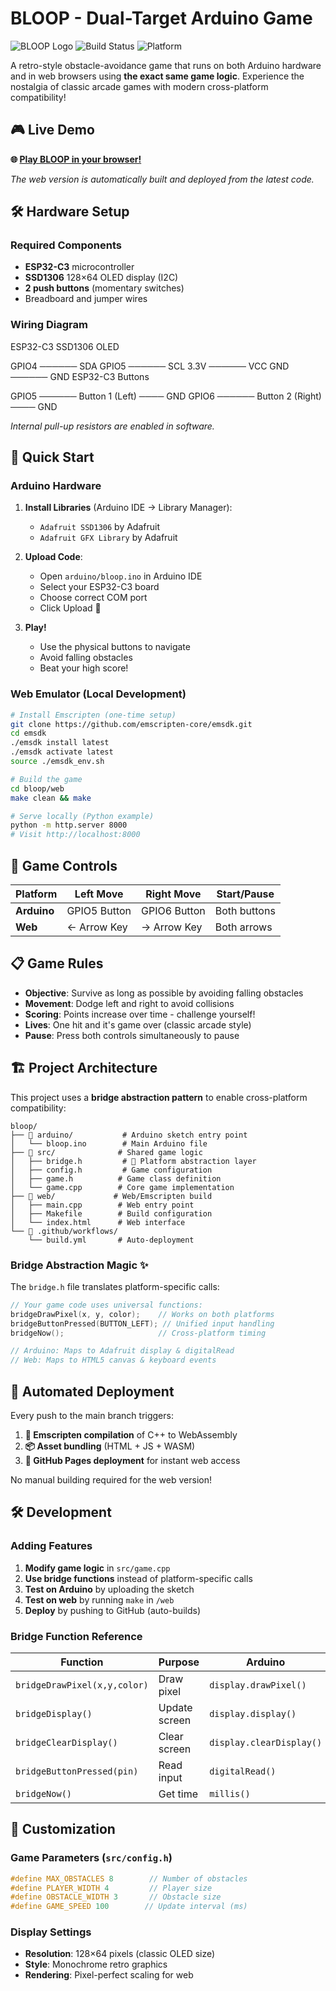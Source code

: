 # BLOOP - Dual-Target Arduino Game

![BLOOP Logo](https://img.shields.io/badge/BLOOP-Arduino%20Game-brightgreen?style=for-the-badge)
![Build Status](https://img.shields.io/github/actions/workflow/status/akhilparimi97/BLOOP/build.yml?branch=main&style=for-the-badge)
![Platform](https://img.shields.io/badge/Platform-Arduino%20%7C%20Web-blue?style=for-the-badge)

A retro-style obstacle-avoidance game that runs on both Arduino hardware and in web browsers using **the exact same game logic**. Experience the nostalgia of classic arcade games with modern cross-platform compatibility!

## 🎮 Live Demo

**🌐 [Play BLOOP in your browser!](https://akhilparimi97.github.io/BLOOP)**

*The web version is automatically built and deployed from the latest code.*

## 🛠 Hardware Setup

### Required Components
- **ESP32-C3** microcontroller
- **SSD1306** 128×64 OLED display (I2C)
- **2 push buttons** (momentary switches)
- Breadboard and jumper wires

### Wiring Diagram
ESP32-C3        SSD1306 OLED

GPIO4    ──────  SDA
GPIO5    ──────  SCL
3.3V     ──────  VCC
GND      ──────  GND
ESP32-C3        Buttons

GPIO5    ──────  Button 1 (Left)  ──── GND
GPIO6    ──────  Button 2 (Right) ──── GND

*Internal pull-up resistors are enabled in software.*

## 🚀 Quick Start

### Arduino Hardware
1. **Install Libraries** (Arduino IDE → Library Manager):
   - `Adafruit SSD1306` by Adafruit
   - `Adafruit GFX Library` by Adafruit

2. **Upload Code**:
   - Open `arduino/bloop.ino` in Arduino IDE
   - Select your ESP32-C3 board
   - Choose correct COM port
   - Click Upload 🚀

3. **Play!**
   - Use the physical buttons to navigate
   - Avoid falling obstacles
   - Beat your high score!

### Web Emulator (Local Development)
```bash
# Install Emscripten (one-time setup)
git clone https://github.com/emscripten-core/emsdk.git
cd emsdk
./emsdk install latest
./emsdk activate latest
source ./emsdk_env.sh

# Build the game
cd bloop/web
make clean && make

# Serve locally (Python example)
python -m http.server 8000
# Visit http://localhost:8000
```
## 🎯 Game Controls

| Platform | Left Move | Right Move | Start/Pause |
|----------|-----------|------------|-------------|
| **Arduino** | GPIO5 Button | GPIO6 Button | Both buttons |
| **Web** | ← Arrow Key | → Arrow Key | Both arrows |

## 📋 Game Rules

- **Objective**: Survive as long as possible by avoiding falling obstacles
- **Movement**: Dodge left and right to avoid collisions
- **Scoring**: Points increase over time - challenge yourself!
- **Lives**: One hit and it's game over (classic arcade style)
- **Pause**: Press both controls simultaneously to pause
## 🏗 Project Architecture

This project uses a **bridge abstraction pattern** to enable cross-platform compatibility:

```
bloop/
├── 📁 arduino/           # Arduino sketch entry point
│   └── bloop.ino        # Main Arduino file
├── 📁 src/              # Shared game logic
│   ├── bridge.h         # 🔧 Platform abstraction layer
│   ├── config.h         # Game configuration
│   ├── game.h          # Game class definition
│   └── game.cpp        # Core game implementation
├── 📁 web/             # Web/Emscripten build
│   ├── main.cpp        # Web entry point
│   ├── Makefile        # Build configuration
│   └── index.html      # Web interface
└── 📁 .github/workflows/
    └── build.yml       # Auto-deployment
```

### Bridge Abstraction Magic ✨

The `bridge.h` file translates platform-specific calls:

```cpp
// Your game code uses universal functions:
bridgeDrawPixel(x, y, color);    // Works on both platforms
bridgeButtonPressed(BUTTON_LEFT); // Unified input handling
bridgeNow();                     // Cross-platform timing

// Arduino: Maps to Adafruit display & digitalRead
// Web: Maps to HTML5 canvas & keyboard events
```

## 🔄 Automated Deployment

Every push to the main branch triggers:
1. **🔨 Emscripten compilation** of C++ to WebAssembly  
2. **📦 Asset bundling** (HTML + JS + WASM)
3. **🚀 GitHub Pages deployment** for instant web access

No manual building required for the web version!

## 🛠 Development

### Adding Features
1. **Modify game logic** in `src/game.cpp`
2. **Use bridge functions** instead of platform-specific calls
3. **Test on Arduino** by uploading the sketch
4. **Test on web** by running `make` in `/web`
5. **Deploy** by pushing to GitHub (auto-builds)

### Bridge Function Reference
| Function | Purpose | Arduino | Web |
|----------|---------|---------|-----|
| `bridgeDrawPixel(x,y,color)` | Draw pixel | `display.drawPixel()` | Canvas pixel |
| `bridgeDisplay()` | Update screen | `display.display()` | Canvas refresh |
| `bridgeClearDisplay()` | Clear screen | `display.clearDisplay()` | Clear canvas |
| `bridgeButtonPressed(pin)` | Read input | `digitalRead()` | Keyboard state |
| `bridgeNow()` | Get time | `millis()` | `performance.now()` |

## 🎨 Customization

### Game Parameters (`src/config.h`)
```cpp
#define MAX_OBSTACLES 8        // Number of obstacles
#define PLAYER_WIDTH 4         // Player size
#define OBSTACLE_WIDTH 3       // Obstacle size  
#define GAME_SPEED 100        // Update interval (ms)
```

### Display Settings
- **Resolution**: 128×64 pixels (classic OLED size)
- **Style**: Monochrome retro graphics
- **Rendering**: Pixel-perfect scaling for web

